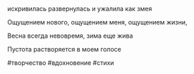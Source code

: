 искривилась развернулась и ужалила как змея

Ощущением нового, ощущением меня, ощущением жизни, 

Весна всегда невовремя, зима еще жива

Пустота растворяется в моем голосе


#творчество #вдохновение #стихи